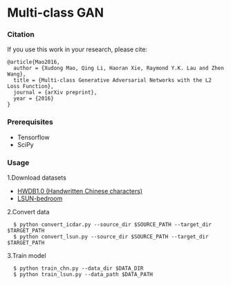 # Multi-class GAN

### Citation
If you use this work in your research, please cite:

    @article{Mao2016,
      author = {Xudong Mao, Qing Li, Haoran Xie, Raymond Y.K. Lau and Zhen Wang},
      title = {Multi-class Generative Adversarial Networks with the L2 Loss Function},
      journal = {arXiv preprint},
      year = {2016}
    }

### Prerequisites
- Tensorflow
- SciPy

### Usage
1.Download datasets

  - [HWDB1.0 (Handwritten Chinese characters)](http://www.nlpr.ia.ac.cn/databases/handwriting/Download.html)
  - [LSUN-bedroom](http://lsun.cs.princeton.edu/2016/)

2.Convert data

```
  $ python convert_icdar.py --source_dir $SOURCE_PATH --target_dir $TARGET_PATH
  $ python convert_lsun.py --source_dir $SOURCE_PATH --target_dir $TARGET_PATH
```

3.Train model

```
  $ python train_chn.py --data_dir $DATA_DIR
  $ python train_lsun.py --data_path $DATA_PATH
```
